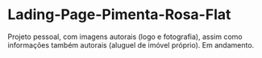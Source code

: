 # Lading-Page-Pimenta-Rosa-Flat

Projeto pessoal, com imagens autorais (logo e fotografia), assim como informações também autorais (aluguel de imóvel próprio).
Em andamento.
